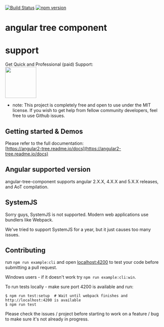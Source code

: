 [![Build Status](https://travis-ci.org/500tech/angular-tree-component.svg?branch=master)](https://travis-ci.org/500tech/angular-tree-component)
[![npm version](https://badge.fury.io/js/angular-tree-component.svg)](https://badge.fury.io/js/angular-tree-component)

# angular tree component

# support
Get Quick and Professional (paid) Support:  
<a href="https://goo.gl/forms/9KobHoFkjSMtGC2K3" target="_blank"><img src="https://encrypted-tbn0.gstatic.com/images?q=tbn:ANd9GcQnzsBPel0j5qAOT6QJGiogkYKhfM39YNQnV7hRYGa_x-pwExBr" height="100"/></a>

* note: This project is completely free and open to use under the MIT license.
If you wish to get help from fellow community developers, feel free to use Github issues.

## Getting started & Demos
Please refer to the full documentation:  
[https://angular2-tree.readme.io/docs](https://angular2-tree.readme.io/docs)

## Angular supported version
angular-tree-component supports angular 2.X.X, 4.X.X and 5.X.X releases, and AoT compilation.

## SystemJS
Sorry guys, SystemJS is not supported.
Modern web applications use bundlers like Webpack.

We've tried to support SystemJS for a year, but it just causes too many issues.

## Contributing
run `npm run example:cli` and open [localhost:4200](http://localhost:4200) to test your code before submitting a pull request.  

Windows users - if it doesn't work try `npm run example:cli:win`.  

To run tests locally - make sure port 4200 is available and run:
```
$ npm run test:setup  # Wait until webpack finishes and http://localhost:4200 is available
$ npm run test
```

Please check the issues / project before starting to work on a feature / bug to make sure it's not already in progress.
